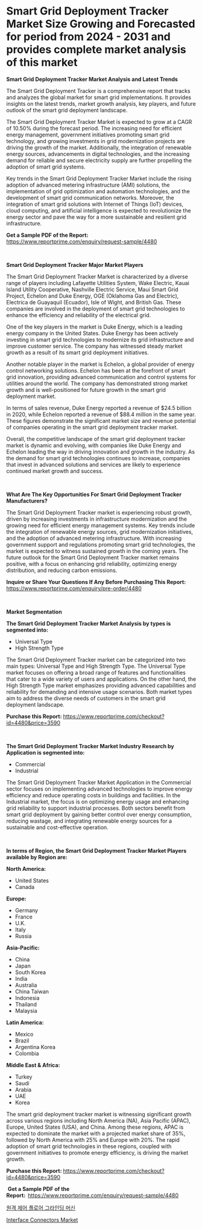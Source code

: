 <p><h1>Smart Grid Deployment Tracker Market Size Growing and Forecasted for period from 2024 - 2031 and provides complete market analysis of this market</h1></p><p><strong>Smart Grid Deployment Tracker Market Analysis and Latest Trends</strong></p>
<p><p>The Smart Grid Deployment Tracker is a comprehensive report that tracks and analyzes the global market for smart grid implementations. It provides insights on the latest trends, market growth analysis, key players, and future outlook of the smart grid deployment landscape.</p><p>The Smart Grid Deployment Tracker Market is expected to grow at a CAGR of 10.50% during the forecast period. The increasing need for efficient energy management, government initiatives promoting smart grid technology, and growing investments in grid modernization projects are driving the growth of the market. Additionally, the integration of renewable energy sources, advancements in digital technologies, and the increasing demand for reliable and secure electricity supply are further propelling the adoption of smart grid systems.</p><p>Key trends in the Smart Grid Deployment Tracker Market include the rising adoption of advanced metering infrastructure (AMI) solutions, the implementation of grid optimization and automation technologies, and the development of smart grid communication networks. Moreover, the integration of smart grid solutions with Internet of Things (IoT) devices, cloud computing, and artificial intelligence is expected to revolutionize the energy sector and pave the way for a more sustainable and resilient grid infrastructure.</p></p>
<p><strong>Get a Sample PDF of the Report:&nbsp;</strong> <a href="https://www.reportprime.com/enquiry/request-sample/4480">https://www.reportprime.com/enquiry/request-sample/4480</a></p>
<p>&nbsp;</p>
<p><strong>Smart Grid Deployment Tracker Major Market Players</strong></p>
<p><p>The Smart Grid Deployment Tracker Market is characterized by a diverse range of players including Lafayette Utilities System, Wake Electric, Kauai Island Utility Cooperative, Nashville Electric Service, Maui Smart Grid Project, Echelon and Duke Energy, OGE (Oklahoma Gas and Electric), Electrica de Guayaquil (Ecuador), Isle of Wight, and British Gas. These companies are involved in the deployment of smart grid technologies to enhance the efficiency and reliability of the electrical grid.</p><p>One of the key players in the market is Duke Energy, which is a leading energy company in the United States. Duke Energy has been actively investing in smart grid technologies to modernize its grid infrastructure and improve customer service. The company has witnessed steady market growth as a result of its smart grid deployment initiatives.</p><p>Another notable player in the market is Echelon, a global provider of energy control networking solutions. Echelon has been at the forefront of smart grid innovation, providing advanced communication and control systems for utilities around the world. The company has demonstrated strong market growth and is well-positioned for future growth in the smart grid deployment market.</p><p>In terms of sales revenue, Duke Energy reported a revenue of $24.5 billion in 2020, while Echelon reported a revenue of $88.4 million in the same year. These figures demonstrate the significant market size and revenue potential of companies operating in the smart grid deployment tracker market.</p><p>Overall, the competitive landscape of the smart grid deployment tracker market is dynamic and evolving, with companies like Duke Energy and Echelon leading the way in driving innovation and growth in the industry. As the demand for smart grid technologies continues to increase, companies that invest in advanced solutions and services are likely to experience continued market growth and success.</p></p>
<p>&nbsp;</p>
<p><strong>What Are The Key Opportunities For Smart Grid Deployment Tracker Manufacturers?</strong></p>
<p><p>The Smart Grid Deployment Tracker market is experiencing robust growth, driven by increasing investments in infrastructure modernization and the growing need for efficient energy management systems. Key trends include the integration of renewable energy sources, grid modernization initiatives, and the adoption of advanced metering infrastructure. With increasing government support and regulations promoting smart grid technologies, the market is expected to witness sustained growth in the coming years. The future outlook for the Smart Grid Deployment Tracker market remains positive, with a focus on enhancing grid reliability, optimizing energy distribution, and reducing carbon emissions.</p></p>
<p><strong>Inquire or Share Your Questions If Any Before Purchasing This Report:</strong> <a href="https://www.reportprime.com/enquiry/pre-order/4480">https://www.reportprime.com/enquiry/pre-order/4480</a></p>
<p>&nbsp;</p>
<p><strong>Market Segmentation</strong></p>
<p><strong>The Smart Grid Deployment Tracker Market Analysis by types is segmented into:</strong></p>
<p><ul><li>Universal Type</li><li>High Strength Type</li></ul></p>
<p><p>The Smart Grid Deployment Tracker market can be categorized into two main types: Universal Type and High Strength Type. The Universal Type market focuses on offering a broad range of features and functionalities that cater to a wide variety of users and applications. On the other hand, the High Strength Type market emphasizes providing advanced capabilities and reliability for demanding and intensive usage scenarios. Both market types aim to address the diverse needs of customers in the smart grid deployment landscape.</p></p>
<p><strong>Purchase this Report:&nbsp;</strong><a href="https://www.reportprime.com/checkout?id=4480&price=3590">https://www.reportprime.com/checkout?id=4480&price=3590</a></p>
<p>&nbsp;</p>
<p><strong>The Smart Grid Deployment Tracker Market Industry Research by Application is segmented into:</strong></p>
<p><ul><li>Commercial</li><li>Industrial</li></ul></p>
<p><p>The Smart Grid Deployment Tracker Market Application in the Commercial sector focuses on implementing advanced technologies to improve energy efficiency and reduce operating costs in buildings and facilities. In the Industrial market, the focus is on optimizing energy usage and enhancing grid reliability to support industrial processes. Both sectors benefit from smart grid deployment by gaining better control over energy consumption, reducing wastage, and integrating renewable energy sources for a sustainable and cost-effective operation.</p></p>
<p>&nbsp;</p>
<p><strong>In terms of Region, the Smart Grid Deployment Tracker Market Players available by Region are:</strong></p>
<p>
    <p> <strong> North America: </strong>
        <ul>
            <li>United States</li>
            <li>Canada</li>
        </ul>
        </p> 
    <p> <strong> Europe: </strong>
        <ul>
            <li>Germany</li>
            <li>France</li>
            <li>U.K.</li>
            <li>Italy</li>
            <li>Russia</li>
        </ul>
        </p> 
    <p> <strong> Asia-Pacific: </strong>
        <ul>
            <li>China</li>
            <li>Japan</li>
            <li>South Korea</li>
            <li>India</li>
            <li>Australia</li>
            <li>China Taiwan</li>
            <li>Indonesia</li>
            <li>Thailand</li>
            <li>Malaysia</li>
        </ul>
        </p> 
    <p> <strong> Latin America: </strong>
        <ul>
            <li>Mexico</li>
            <li>Brazil</li>
            <li>Argentina Korea</li>
            <li>Colombia</li>
        </ul>
        </p> 
    <p> <strong> Middle East & Africa: </strong>
        <ul>
            <li>Turkey</li>
            <li>Saudi</li>
            <li>Arabia</li>
            <li>UAE</li>
            <li>Korea</li>
        </ul>
    </p>
    </p>
<p><p>The smart grid deployment tracker market is witnessing significant growth across various regions including North America (NA), Asia Pacific (APAC), Europe, United States (USA), and China. Among these regions, APAC is expected to dominate the market with a projected market share of 35%, followed by North America with 25% and Europe with 20%. The rapid adoption of smart grid technologies in these regions, coupled with government initiatives to promote energy efficiency, is driving the market growth.</p></p>
<p><strong>Purchase this Report: </strong><a href="https://www.reportprime.com/checkout?id=4480&price=3590">https://www.reportprime.com/checkout?id=4480&price=3590</a></p>
<p>&nbsp;<strong>Get a Sample PDF of the Report:&nbsp;&nbsp;</strong><a href="https://www.reportprime.com/enquiry/request-sample/4480">https://www.reportprime.com/enquiry/request-sample/4480</a></p>
<p><strong></strong></p>
<p><p><a href="https://medium.com/@snake68678/%EC%9B%90%EA%B2%A9-%EC%A0%9C%EC%96%B4-%EB%B0%94%EB%8B%A5-%EC%97%B0%EC%82%AD%EA%B8%B0-%EC%8B%9C%EC%9E%A5-%EC%8B%9C%EC%9E%A5-cagr-%EC%8B%9C%EC%9E%A5-%EB%8F%99%ED%96%A5-%EB%B0%8F-%EC%84%B1%EC%9E%A5-%EC%A0%84%EB%9E%B5%EC%97%90-%EB%8C%80%ED%95%9C-%ED%86%B5%EC%B0%B0%EB%A0%A5-7c98b3fe07c7">원격 제어 플로어 그라인딩 머신</a></p><p><a href="https://github.com/mabutironaldo/Market-Research-Report-List-3/blob/main/interface-connectors-market.md">Interface Connectors Market</a></p></p>